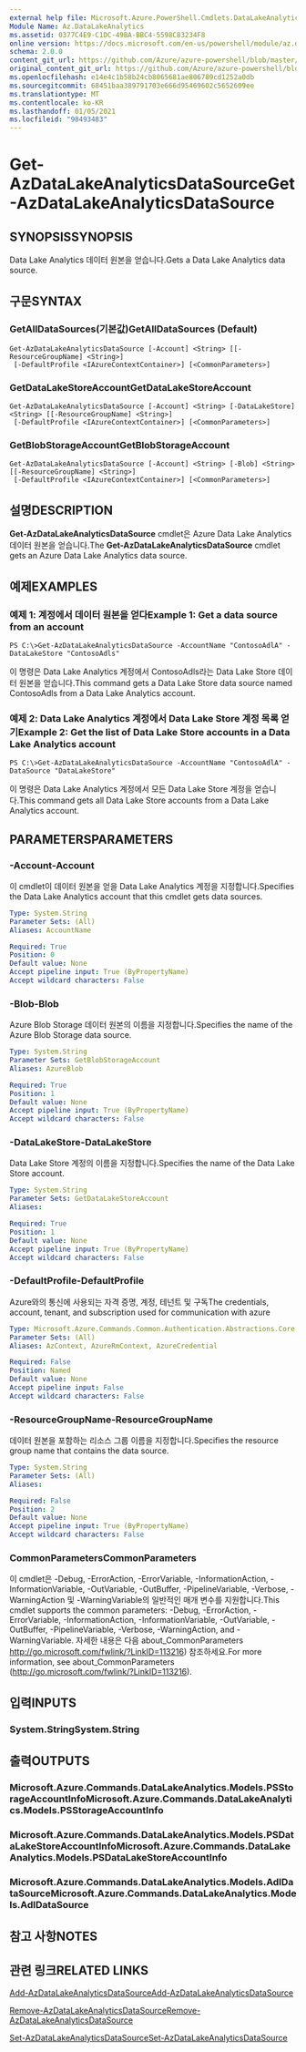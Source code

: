 ```yaml
---
external help file: Microsoft.Azure.PowerShell.Cmdlets.DataLakeAnalytics.dll-Help.xml
Module Name: Az.DataLakeAnalytics
ms.assetid: 0377C4E9-C1DC-49BA-BBC4-5598C83234F8
online version: https://docs.microsoft.com/en-us/powershell/module/az.datalakeanalytics/get-azdatalakeanalyticsdatasource
schema: 2.0.0
content_git_url: https://github.com/Azure/azure-powershell/blob/master/src/DataLakeAnalytics/DataLakeAnalytics/help/Get-AzDataLakeAnalyticsDataSource.md
original_content_git_url: https://github.com/Azure/azure-powershell/blob/master/src/DataLakeAnalytics/DataLakeAnalytics/help/Get-AzDataLakeAnalyticsDataSource.md
ms.openlocfilehash: e14e4c1b58b24cb8065681ae806789cd1252a0db
ms.sourcegitcommit: 68451baa389791703e666d95469602c5652609ee
ms.translationtype: MT
ms.contentlocale: ko-KR
ms.lasthandoff: 01/05/2021
ms.locfileid: "98493483"
---
```

# <span data-ttu-id="fc467-101">Get-AzDataLakeAnalyticsDataSource</span><span class="sxs-lookup"><span data-stu-id="fc467-101">Get-AzDataLakeAnalyticsDataSource</span></span>

## <span data-ttu-id="fc467-102">SYNOPSIS</span><span class="sxs-lookup"><span data-stu-id="fc467-102">SYNOPSIS</span></span>
<span data-ttu-id="fc467-103">Data Lake Analytics 데이터 원본을 얻습니다.</span><span class="sxs-lookup"><span data-stu-id="fc467-103">Gets a Data Lake Analytics data source.</span></span>

## <span data-ttu-id="fc467-104">구문</span><span class="sxs-lookup"><span data-stu-id="fc467-104">SYNTAX</span></span>

### <span data-ttu-id="fc467-105">GetAllDataSources(기본값)</span><span class="sxs-lookup"><span data-stu-id="fc467-105">GetAllDataSources (Default)</span></span>
```
Get-AzDataLakeAnalyticsDataSource [-Account] <String> [[-ResourceGroupName] <String>]
 [-DefaultProfile <IAzureContextContainer>] [<CommonParameters>]
```

### <span data-ttu-id="fc467-106">GetDataLakeStoreAccount</span><span class="sxs-lookup"><span data-stu-id="fc467-106">GetDataLakeStoreAccount</span></span>
```
Get-AzDataLakeAnalyticsDataSource [-Account] <String> [-DataLakeStore] <String> [[-ResourceGroupName] <String>]
 [-DefaultProfile <IAzureContextContainer>] [<CommonParameters>]
```

### <span data-ttu-id="fc467-107">GetBlobStorageAccount</span><span class="sxs-lookup"><span data-stu-id="fc467-107">GetBlobStorageAccount</span></span>
```
Get-AzDataLakeAnalyticsDataSource [-Account] <String> [-Blob] <String> [[-ResourceGroupName] <String>]
 [-DefaultProfile <IAzureContextContainer>] [<CommonParameters>]
```

## <span data-ttu-id="fc467-108">설명</span><span class="sxs-lookup"><span data-stu-id="fc467-108">DESCRIPTION</span></span>
<span data-ttu-id="fc467-109">**Get-AzDataLakeAnalyticsDataSource** cmdlet은 Azure Data Lake Analytics 데이터 원본을 얻습니다.</span><span class="sxs-lookup"><span data-stu-id="fc467-109">The **Get-AzDataLakeAnalyticsDataSource** cmdlet gets an Azure Data Lake Analytics data source.</span></span>

## <span data-ttu-id="fc467-110">예제</span><span class="sxs-lookup"><span data-stu-id="fc467-110">EXAMPLES</span></span>

### <span data-ttu-id="fc467-111">예제 1: 계정에서 데이터 원본을 얻다</span><span class="sxs-lookup"><span data-stu-id="fc467-111">Example 1: Get a data source from an account</span></span>
```
PS C:\>Get-AzDataLakeAnalyticsDataSource -AccountName "ContosoAdlA" -DataLakeStore "ContosoAdls"
```

<span data-ttu-id="fc467-112">이 명령은 Data Lake Analytics 계정에서 ContosoAdls라는 Data Lake Store 데이터 원본을 얻습니다.</span><span class="sxs-lookup"><span data-stu-id="fc467-112">This command gets a Data Lake Store data source named ContosoAdls from a Data Lake Analytics account.</span></span>

### <span data-ttu-id="fc467-113">예제 2: Data Lake Analytics 계정에서 Data Lake Store 계정 목록 얻기</span><span class="sxs-lookup"><span data-stu-id="fc467-113">Example 2: Get the list of Data Lake Store accounts in a Data Lake Analytics account</span></span>
```
PS C:\>Get-AzDataLakeAnalyticsDataSource -AccountName "ContosoAdlA" -DataSource "DataLakeStore"
```

<span data-ttu-id="fc467-114">이 명령은 Data Lake Analytics 계정에서 모든 Data Lake Store 계정을 얻습니다.</span><span class="sxs-lookup"><span data-stu-id="fc467-114">This command gets all Data Lake Store accounts from a Data Lake Analytics account.</span></span>

## <span data-ttu-id="fc467-115">PARAMETERS</span><span class="sxs-lookup"><span data-stu-id="fc467-115">PARAMETERS</span></span>

### <span data-ttu-id="fc467-116">-Account</span><span class="sxs-lookup"><span data-stu-id="fc467-116">-Account</span></span>
<span data-ttu-id="fc467-117">이 cmdlet이 데이터 원본을 얻을 Data Lake Analytics 계정을 지정합니다.</span><span class="sxs-lookup"><span data-stu-id="fc467-117">Specifies the Data Lake Analytics account that this cmdlet gets data sources.</span></span>

```yaml
Type: System.String
Parameter Sets: (All)
Aliases: AccountName

Required: True
Position: 0
Default value: None
Accept pipeline input: True (ByPropertyName)
Accept wildcard characters: False
```

### <span data-ttu-id="fc467-118">-Blob</span><span class="sxs-lookup"><span data-stu-id="fc467-118">-Blob</span></span>
<span data-ttu-id="fc467-119">Azure Blob Storage 데이터 원본의 이름을 지정합니다.</span><span class="sxs-lookup"><span data-stu-id="fc467-119">Specifies the name of the Azure Blob Storage data source.</span></span>

```yaml
Type: System.String
Parameter Sets: GetBlobStorageAccount
Aliases: AzureBlob

Required: True
Position: 1
Default value: None
Accept pipeline input: True (ByPropertyName)
Accept wildcard characters: False
```

### <span data-ttu-id="fc467-120">-DataLakeStore</span><span class="sxs-lookup"><span data-stu-id="fc467-120">-DataLakeStore</span></span>
<span data-ttu-id="fc467-121">Data Lake Store 계정의 이름을 지정합니다.</span><span class="sxs-lookup"><span data-stu-id="fc467-121">Specifies the name of the Data Lake Store account.</span></span>

```yaml
Type: System.String
Parameter Sets: GetDataLakeStoreAccount
Aliases:

Required: True
Position: 1
Default value: None
Accept pipeline input: True (ByPropertyName)
Accept wildcard characters: False
```

### <span data-ttu-id="fc467-122">-DefaultProfile</span><span class="sxs-lookup"><span data-stu-id="fc467-122">-DefaultProfile</span></span>
<span data-ttu-id="fc467-123">Azure와의 통신에 사용되는 자격 증명, 계정, 테넌트 및 구독</span><span class="sxs-lookup"><span data-stu-id="fc467-123">The credentials, account, tenant, and subscription used for communication with azure</span></span>

```yaml
Type: Microsoft.Azure.Commands.Common.Authentication.Abstractions.Core.IAzureContextContainer
Parameter Sets: (All)
Aliases: AzContext, AzureRmContext, AzureCredential

Required: False
Position: Named
Default value: None
Accept pipeline input: False
Accept wildcard characters: False
```

### <span data-ttu-id="fc467-124">-ResourceGroupName</span><span class="sxs-lookup"><span data-stu-id="fc467-124">-ResourceGroupName</span></span>
<span data-ttu-id="fc467-125">데이터 원본을 포함하는 리소스 그룹 이름을 지정합니다.</span><span class="sxs-lookup"><span data-stu-id="fc467-125">Specifies the resource group name that contains the data source.</span></span>

```yaml
Type: System.String
Parameter Sets: (All)
Aliases:

Required: False
Position: 2
Default value: None
Accept pipeline input: True (ByPropertyName)
Accept wildcard characters: False
```

### <span data-ttu-id="fc467-126">CommonParameters</span><span class="sxs-lookup"><span data-stu-id="fc467-126">CommonParameters</span></span>
<span data-ttu-id="fc467-127">이 cmdlet은 -Debug, -ErrorAction, -ErrorVariable, -InformationAction, -InformationVariable, -OutVariable, -OutBuffer, -PipelineVariable, -Verbose, -WarningAction 및 -WarningVariable의 일반적인 매개 변수를 지원합니다.</span><span class="sxs-lookup"><span data-stu-id="fc467-127">This cmdlet supports the common parameters: -Debug, -ErrorAction, -ErrorVariable, -InformationAction, -InformationVariable, -OutVariable, -OutBuffer, -PipelineVariable, -Verbose, -WarningAction, and -WarningVariable.</span></span> <span data-ttu-id="fc467-128">자세한 내용은 다음 about_CommonParameters http://go.microsoft.com/fwlink/?LinkID=113216) 참조하세요.</span><span class="sxs-lookup"><span data-stu-id="fc467-128">For more information, see about_CommonParameters (http://go.microsoft.com/fwlink/?LinkID=113216).</span></span>

## <span data-ttu-id="fc467-129">입력</span><span class="sxs-lookup"><span data-stu-id="fc467-129">INPUTS</span></span>

### <span data-ttu-id="fc467-130">System.String</span><span class="sxs-lookup"><span data-stu-id="fc467-130">System.String</span></span>

## <span data-ttu-id="fc467-131">출력</span><span class="sxs-lookup"><span data-stu-id="fc467-131">OUTPUTS</span></span>

### <span data-ttu-id="fc467-132">Microsoft.Azure.Commands.DataLakeAnalytics.Models.PSStorageAccountInfo</span><span class="sxs-lookup"><span data-stu-id="fc467-132">Microsoft.Azure.Commands.DataLakeAnalytics.Models.PSStorageAccountInfo</span></span>

### <span data-ttu-id="fc467-133">Microsoft.Azure.Commands.DataLakeAnalytics.Models.PSDataLakeStoreAccountInfo</span><span class="sxs-lookup"><span data-stu-id="fc467-133">Microsoft.Azure.Commands.DataLakeAnalytics.Models.PSDataLakeStoreAccountInfo</span></span>

### <span data-ttu-id="fc467-134">Microsoft.Azure.Commands.DataLakeAnalytics.Models.AdlDataSource</span><span class="sxs-lookup"><span data-stu-id="fc467-134">Microsoft.Azure.Commands.DataLakeAnalytics.Models.AdlDataSource</span></span>

## <span data-ttu-id="fc467-135">참고 사항</span><span class="sxs-lookup"><span data-stu-id="fc467-135">NOTES</span></span>

## <span data-ttu-id="fc467-136">관련 링크</span><span class="sxs-lookup"><span data-stu-id="fc467-136">RELATED LINKS</span></span>

[<span data-ttu-id="fc467-137">Add-AzDataLakeAnalyticsDataSource</span><span class="sxs-lookup"><span data-stu-id="fc467-137">Add-AzDataLakeAnalyticsDataSource</span></span>](./Add-AzDataLakeAnalyticsDataSource.md)

[<span data-ttu-id="fc467-138">Remove-AzDataLakeAnalyticsDataSource</span><span class="sxs-lookup"><span data-stu-id="fc467-138">Remove-AzDataLakeAnalyticsDataSource</span></span>](./Remove-AzDataLakeAnalyticsDataSource.md)

[<span data-ttu-id="fc467-139">Set-AzDataLakeAnalyticsDataSource</span><span class="sxs-lookup"><span data-stu-id="fc467-139">Set-AzDataLakeAnalyticsDataSource</span></span>](./Set-AzDataLakeAnalyticsDataSource.md)


